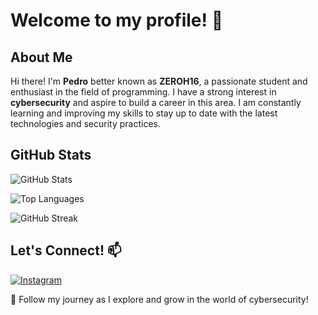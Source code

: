 # Welcome to my profile! 👋

## About Me

Hi there! I'm **Pedro** better known as **ZEROH16**, a passionate student and enthusiast in the field of programming. I have a strong interest in **cybersecurity** and aspire to build a career in this area. I am constantly learning and improving my skills to stay up to date with the latest technologies and security practices.

## GitHub Stats

![GitHub Stats](https://github-readme-stats.vercel.app/api?username=ZEROH16&show_icons=true&theme=dark)

![Top Languages](https://github-readme-stats.vercel.app/api/top-langs/?username=ZEROH16&layout=compact&theme=dark)

![GitHub Streak](https://github-readme-streak-stats.herokuapp.com/?user=ZEROH16&theme=dark)

## Let's Connect! 📫

[![Instagram](https://img.shields.io/badge/Instagram-Profile-purple?style=flat&logo=instagram)](https://www.instagram.com/pedropericinii/)  

🚀 Follow my journey as I explore and grow in the world of cybersecurity!



